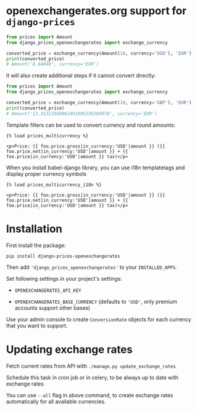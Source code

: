 # openexchangerates.org support for `django-prices`

```python
from prices import Amount
from django_prices_openexchangerates import exchange_currency

converted_price = exchange_currency(Amount(10, currency='USD'), 'EUR')
print(converted_price)
# Amount('8.84040', currency='EUR')
```

It will also create additional steps if it cannot convert directly: 

```python
from prices import Amount
from django_prices_openexchangerates import exchange_currency

converted_price = exchange_currency(Amount(10, currency='GBP'), 'EUR')
print(converted_price)
# Amount('13.31313588062401085236264978', currency='EUR')
```

Template filters can be used to convert currency and round amounts:

```html+django
{% load prices_multicurrency %}

<p>Price: {{ foo.price.gross|in_currency:'USD'|amount }} ({{ foo.price.net|in_currency:'USD'|amount }} + {{ foo.price|in_currency:'USD'|amount }} tax)</p>
```

When you install babel-django library, you can use i18n templatetags and display proper currency symbols

```html+django
{% load prices_multicurrency_i18n %}

<p>Price: {{ foo.price.gross|in_currency:'USD'|amount }} ({{ foo.price.net|in_currency:'USD'|amount }} + {{ foo.price|in_currency:'USD'|amount }} tax)</p>
```

Installation
==============
First install the package:
```
pip install django-prices-openexchangerates
```
Then add `'django_prices_openexchangerates'` to your `INSTALLED_APPS`.

Set following settings in your project's settings:

 * `OPENEXCHANGERATES_API_KEY`

 * `OPENEXCHANGERATES_BASE_CURRENCY` (defaults to `'USD'`, only premium accounts support other bases)

Use your admin console to create `ConversionRate` objects for each currency that you want to support.

Updating exchange rates
=======================
Fetch current rates from API with `./manage.py update_exchange_rates`

Schedule this task in cron job or in celery, to be always up to date with exchange rates

You can use `--all` flag in above command, to create exchange rates automatically for all available currencies.
